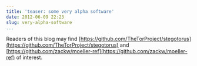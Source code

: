 ```yaml
---
title: 'teaser: some very alpha software'
date: 2012-06-09 22:23
slug: very-alpha-software
...
```


Readers of this blog may find
[https://github.com/TheTorProject/stegotorus](https://github.com/TheTorProject/stegotorus)
and
[https://github.com/zackw/moeller-ref](https://github.com/zackw/moeller-ref)
of interest.
